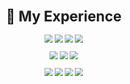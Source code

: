 <div align="center"><H1>🌰 My Experience</H1></div>

<div align="center">
  <img src="https://img.shields.io/badge/Linux-FCC624?style=flat-square&logo=Linux&logoColor=black"/></a>
  <img src="https://img.shields.io/badge/KaliLinux-557C94?style=flat-square&logo=KaliLinux&logoColor=black"/></a>
  <img src="https://img.shields.io/badge/C++-00599C?style=flat-square&logo=C%2B%2B&logoColor=white"/></a>
  <img src="https://img.shields.io/badge/Python-3766AB?style=flat-square&logo=Python&logoColor=white"/></a>
  
  <img src="https://img.shields.io/badge/Apache-D22128?style=flat-square&logo=Apache&logoColor=black"/></a>
  <img src="https://img.shields.io/badge/PHP-777BB4?style=flat-square&logo=PHP&logoColor=black"/></a>
  <img src="https://img.shields.io/badge/MySQL-4479A1?style=flat-square&logo=MySQL&logoColor=black"/></a>
  
  <img src="https://img.shields.io/badge/HTML5-E34F26?style=flat-square&logo=HTML5&logoColor=black"/></a>
  <img src="https://img.shields.io/badge/CSS3-1572B6?style=flat-square&logo=CSS3&logoColor=black"/></a>
  <img src="https://img.shields.io/badge/JavaScript-F7DF1E?style=flat-square&logo=JavaScript&logoColor=black"/></a>
  <img src="https://img.shields.io/badge/React-61DAFB?style=flat-square&logo=React&logoColor=black"/></a>
</div>

